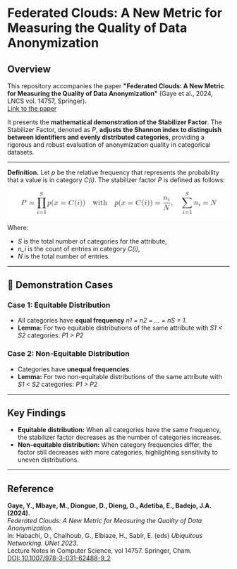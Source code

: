 # Federated Clouds: A New Metric for Measuring the Quality of Data Anonymization

## Overview
This repository accompanies the paper **"Federated Clouds: A New Metric for Measuring the Quality of Data Anonymization"** (Gaye et al., 2024, LNCS vol. 14757, Springer).  
[Link to the paper](https://doi.org/10.1007/978-3-031-62488-9_2)

It presents the **mathematical demonstration of the Stabilizer Factor**.
The Stabilizer Factor, denoted as *P*, **adjusts the Shannon index to distinguish between identifiers and evenly distributed categories**, providing a rigorous and robust evaluation of anonymization quality in categorical datasets. 

---

**Definition.** Let *p* be the relative frequency that represents the probability that a value is in category *C(i)*. The stabilizer factor *P* is defined as follows:

![Stabilizer Factor](images/formule.png)


Where:  
- *S* is the total number of categories for the attribute,  
- *n_i* is the count of entries in category *C(i)*,  
- *N* is the total number of entries.

---

## 🔬 Demonstration Cases

### Case 1: Equitable Distribution
- All categories have **equal frequency** *n1 = n2 = ... = nS = 1*.
- **Lemma:** For two equitable distributions of the same attribute with *S1 < S2* categories:
*P1 > P2*

### Case 2: Non-Equitable Distribution
- Categories have **unequal frequencies**.
- **Lemma:** For two non-equitable distributions of the same attribute with *S1 < S2* categories:
*P1 > P2*

---

## Key Findings
- **Equitable distribution:** When all categories have the same frequency, the stabilizer factor decreases as the number of categories increases.  
- **Non-equitable distribution:** When category frequencies differ, the factor still decreases with more categories, highlighting sensitivity to uneven distributions.  

 

---

## Reference
**Gaye, Y., Mbaye, M., Diongue, D., Dieng, O., Adetiba, E., Badejo, J.A. (2024).**  
*Federated Clouds: A New Metric for Measuring the Quality of Data Anonymization.*  
In: Habachi, O., Chalhoub, G., Elbiaze, H., Sabir, E. (eds) *Ubiquitous Networking. UNet 2023.*  
Lecture Notes in Computer Science, vol 14757. Springer, Cham.  
[DOI: 10.1007/978-3-031-62488-9_2](https://doi.org/10.1007/978-3-031-62488-9_2)
